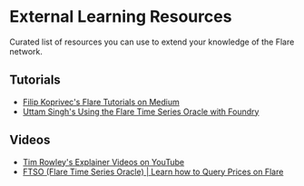 # External Learning Resources

Curated list of resources you can use to extend your knowledge of the Flare network.

## Tutorials

* [Filip Koprivec's Flare Tutorials on Medium](https://j0-0sko.medium.com/flare-blogposts-toc-8dc9d862f743)
* [Uttam Singh's Using the Flare Time Series Oracle with Foundry](https://medium.com/flarenetwork/using-the-flare-time-series-oracle-with-foundry-a726afc993c1)

## Videos

* [Tim Rowley's Explainer Videos on YouTube](https://www.youtube.com/@timothyrowley/videos)
* [FTSO (Flare Time Series Oracle) | Learn how to Query Prices on Flare](https://youtu.be/tSODrEVA3BI)
